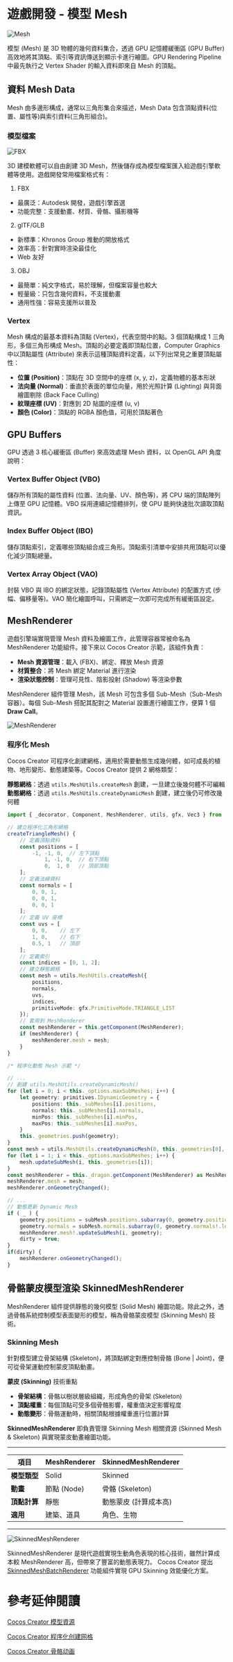 # 遊戲開發 - 模型 Mesh

![Mesh](images/point_line_triangle_mesh.png)

模型 (Mesh) 是 3D 物體的幾何資料集合，透過 GPU 記憶體緩衝區 (GPU Buffer) 高效地將其頂點、索引等資訊傳送到顯示卡進行繪圖。GPU Rendering Pipeline 中最先執行之 Vertex Shader 的輸入資料即來自 Mesh 的頂點。

## 資料 Mesh Data

Mesh 由多邊形構成，通常以三角形集合來描述，Mesh Data 包含頂點資料(位置、屬性等)與索引資料(三角形組合)。

### 模型檔案

![FBX](images/cocoscreator_fbx_preview.png)

3D 建模軟體可以自由創建 3D Mesh，然後儲存成為模型檔案匯入給遊戲引擎軟體等使用。遊戲開發常用檔案格式有：

1. FBX
- 最廣泛：Autodesk 開發，遊戲引擎首選
- 功能完整：支援動畫、材質、骨骼、攝影機等

2. glTF/GLB
- 新標準：Khronos Group 推動的開放格式
- 效率高：針對實時渲染最佳化
- Web 友好

3. OBJ
- 最簡單：純文字格式，易於理解，但檔案容量也較大
- 輕量級：只包含幾何資料，不支援動畫
- 通用性強：容易支援所以普及

### Vertex

Mesh 構成的最基本資料為頂點 (Vertex)，代表空間中的點。3 個頂點構成 1 三角形，多個三角形構成 Mesh。頂點的必要定義即頂點位置，Computer Graphics 中以頂點屬性 (Attribute) 來表示這種頂點資料定義，以下列出常見之重要頂點屬性：

- **位置 (Position)**：頂點在 3D 空間中的座標 (x, y, z)，定義物體的基本形狀
- **法向量 (Normal)**：垂直於表面的單位向量，用於光照計算 (Lighting) 與背面繪圖剔除 (Back Face Culling)
- **紋理座標 (UV)**：對應到 2D 貼圖的座標 (u, v)
- **顏色 (Color)**：頂點的 RGBA 顏色值，可用於頂點著色

## GPU Buffers

GPU 透過 3 核心緩衝區 (Buffer) 來高效處理 Mesh 資料，以 OpenGL API 角度說明：

### Vertex Buffer Object (VBO)

儲存所有頂點的屬性資料 (位置、法向量、UV、顏色等)，將 CPU 端的頂點陣列上傳至 GPU 記憶體。VBO 採用連續記憶體排列，使 GPU 能夠快速批次讀取頂點資訊。

### Index Buffer Object (IBO)

儲存頂點索引，定義哪些頂點組合成三角形。頂點索引清單中安排共用頂點可以優化減少頂點總量。

### Vertex Array Object (VAO)

封裝 VBO 與 IBO 的綁定狀態，記錄頂點屬性 (Vertex Attribute) 的配置方式 (步幅、偏移量等)。VAO 簡化繪圖呼叫，只需綁定一次即可完成所有緩衝區設定。

## MeshRenderer

遊戲引擎端實現管理 Mesh 資料及繪圖工作，此管理容器常被命名為 MeshRenderer 功能組件。接下來以 Cocos Creator 示範，該組件負責：
- **Mesh 資源管理**：載入 (FBX)、綁定、釋放 Mesh 資源
- **材質整合**：將 Mesh 綁定 Material 進行渲染
- **渲染狀態控制**：管理可見性、陰影投射 (Shadow) 等渲染參數

MeshRenderer 組件管理 Mesh，該 Mesh 可包含多個 Sub-Mesh（Sub-Mesh 容器）。每個 Sub-Mesh 搭配其配對之 Material 設置進行繪圖工作，便算 1 個 **Draw Call**。

![MeshRenderer](images/cocoscreator_meshrenderer_inspector.png)

### 程序化 Mesh

Cocos Creator 可程序化創建網格，適用於需要動態生成幾何體，如可成長的植物、地形變形、動態建築等。Cocos Creator 提供 2 網格類型：

**靜態網格**：透過 `utils.MeshUtils.createMesh` 創建，一旦建立後幾何體不可編輯
**動態網格**：透過 `utils.MeshUtils.createDynamicMesh` 創建，建立後仍可修改幾何體

```typescript
import { _decorator, Component, MeshRenderer, utils, gfx, Vec3 } from 'cc';

// 建立程序化三角形網格
createTriangleMesh() {
    // 定義頂點資料
    const positions = [
        -1, -1, 0,  // 左下頂點
            1, -1, 0,  // 右下頂點  
            0,  1, 0   // 頂部頂點
    ];
    // 定義法線資料
    const normals = [
        0, 0, 1,
        0, 0, 1,
        0, 0, 1
    ];
    // 定義 UV 座標
    const uvs = [
        0, 0,    // 左下
        1, 0,    // 右下
        0.5, 1   // 頂部
    ];
    // 定義索引
    const indices = [0, 1, 2];
    // 建立靜態網格
    const mesh = utils.MeshUtils.createMesh({
        positions,
        normals,
        uvs,
        indices,
        primitiveMode: gfx.PrimitiveMode.TRIANGLE_LIST
    });
    // 套用到 MeshRenderer
    const meshRenderer = this.getComponent(MeshRenderer);
    if (meshRenderer) {
        meshRenderer.mesh = mesh;
    }
}

/* 程序化動態 Mesh 示範 */

// ...
// 創建 utils.MeshUtils.createDynamicMesh()
for (let i = 0; i < this._options.maxSubMeshes; i++) {
    let geometry: primitives.IDynamicGeometry = {
        positions: this._subMeshes[i].positions,
        normals: this._subMeshes[i].normals,
        minPos: this._subMeshes[i].minPos,
        maxPos: this._subMeshes[i].maxPos,
    }
    this._geometries.push(geometry);
}
const mesh = utils.MeshUtils.createDynamicMesh(0, this._geometries[0], undefined, this._options);
for (let i = 1; i < this._options.maxSubMeshes; i++) {
    mesh.updateSubMesh(i, this._geometries[i]);
}
const meshRenderer = this._dragon.getComponent(MeshRenderer) as MeshRenderer;
meshRenderer.mesh = mesh;
meshRenderer.onGeometryChanged();

// ...
// 動態更新 Dynamic Mesh
if ( _ ) {
    geometry.positions = subMesh.positions.subarray(0, geometry.positions.length + count * 3);
    geometry.normals = subMesh.normals.subarray(0, geometry.normals!.length + count * 3);
    meshRenderer.mesh!.updateSubMesh(i, geometry);
    dirty = true;
}
if(dirty) {
    meshRenderer.onGeometryChanged();
}
```

## 骨骼蒙皮模型渲染 SkinnedMeshRenderer

MeshRenderer 組件提供靜態的幾何模型 (Solid Mesh) 繪圖功能。除此之外，透過骨骼系統控制模型表面變形的模型，稱為骨骼蒙皮模型 (Skinning Mesh) 技術。

### Skinning Mesh

針對模型建立骨架結構 (Skeleton)，將頂點綁定對應控制骨骼 (Bone | Joint)，便可從骨架運動控制蒙皮頂點動畫。

**蒙皮 (Skinning)** 技術重點
- **骨架結構**：骨骼以樹狀層級組織，形成角色的骨架 (Skeleton)
- **頂點權重**：每個頂點可受多個骨骼影響，權重值決定影響程度
- **動態變形**：骨骼運動時，相關頂點根據權重進行位置計算

**SkinnedMeshRenderer** 即負責管理 Skinning Mesh 相關資源 (Skinned Mesh & Skeleton) 與實現蒙皮動畫繪圖功能。

--------------------------------------------------------------
|  項目           |  MeshRenderer    | SkinnedMeshRenderer    |
|----------------|------------------|------------------------|
|  **模型類型**   |  Solid            |  Skinned              |
|  **動畫**       |  節點 (Node)      |  骨骼 (Skeleton)       |
|  **頂點計算**   |  靜態             |  動態蒙皮 (計算成本高)    |
|  **適用**       |  建築、道具        |  角色、生物             |
--------------------------------------------------------------

![SkinnedMeshRenderer](images/cocoscreator_skinnedmeshrenderer_inspector.png)

SkinnedMeshRenderer 是現代遊戲實現生動角色表現的核心技術，雖然計算成本較 MeshRenderer 高，但帶來了豐富的動態表現力。
Cocos Creator 提出 [SkinnedMeshBatchRenderer](https://docs.cocos.com/creator/3.8/manual/zh/module-map/mesh/skinnedMeshBatchRenderer.html) 功能組件實現 GPU Skinning 效能優化方案。

# 參考延伸閱讀

[Cocos Creator 模型資源](https://docs.cocos.com/creator/3.8/manual/zh/asset/model/mesh.html)

[Cocos Creator 程序化创建网格](https://docs.cocos.com/creator/3.8/manual/zh/asset/model/scripting-mesh.html)

[Cocos Creator 骨骼动画](https://docs.cocos.com/creator/3.8/manual/zh/animation/skeletal-animation.html)